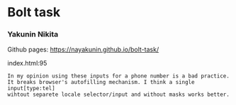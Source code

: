 # Bolt task
### Yakunin Nikita

Github pages: https://nayakunin.github.io/bolt-task/

index.html:95
```
In my opinion using these inputs for a phone number is a bad practice.
It breaks browser's autofilling mechanism. I think a single input[type:tel]
wihtout separete locale selector/input and without masks works better.
```

